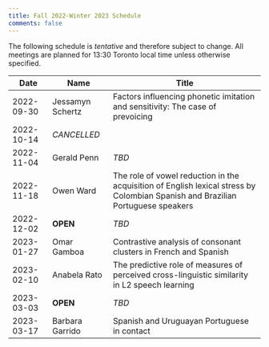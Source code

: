 ```yaml
---
title: Fall 2022-Winter 2023 Schedule
comments: false
---
```


The following schedule is *tentative* and therefore subject to change. All
meetings are planned for 13:30 Toronto local time unless otherwise specified.

| Date       | Name             | Title |
| ---------- | ---------------- | ----- |
| 2022-09-30 | Jessamyn Schertz | Factors influencing phonetic imitation and sensitivity: The case of prevoicing |
| 2022-10-14 | *CANCELLED*      |       |
| 2022-11-04 | Gerald Penn      | *TBD* |
| 2022-11-18 | Owen Ward        | The role of vowel reduction in the acquisition of English lexical stress by Colombian Spanish and Brazilian Portuguese speakers |
| 2022-12-02 | **OPEN**         | *TBD* |
| 2023-01-27 | Omar Gamboa      | Contrastive analysis of consonant clusters in French and Spanish |
| 2023-02-10 | Anabela Rato     | The predictive role of measures of perceived cross-linguistic similarity in L2 speech learning |
| 2023-03-03 | **OPEN**         | *TBD* |
| 2023-03-17 | Barbara Garrido  | Spanish and Uruguayan Portuguese in contact |
